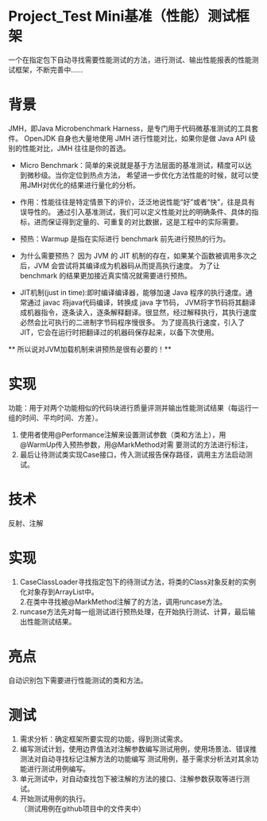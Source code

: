 # Project_Test Mini基准（性能）测试框架 
一个在指定包下自动寻找需要性能测试的方法，进行测试、输出性能报表的性能测试框架，不断完善中……

# 背景
JMH，即Java Microbenchmark Harness，是专门用于代码微基准测试的工具套件。
OpenJDK 自身也大量地使用 JMH 进行性能对比，如果你是做 Java API 级别的性能对比，JMH 往往是你的首选。
- Micro Benchmark：简单的来说就是基于方法层面的基准测试，精度可以达到微秒级。当你定位到热点方法，
希望进一步优化方法性能的时候，就可以使用JMH对优化的结果进行量化的分析。

- 作用：性能往往是特定情景下的评价，泛泛地说性能“好”或者“快”，往是具有误导性的。
通过引入基准测试，我们可以定义性能对比的明确条件、具体的指标，进而保证得到定量的、可重复的对比数据，这是工程中的实际需要。

- 预热：Warmup 是指在实际进行 benchmark 前先进行预热的行为。
- 为什么需要预热？
因为 JVM 的 JIT 机制的存在，如果某个函数被调用多次之后，JVM 会尝试将其编译成为机器码从而提高执行速度。
为了让 benchmark 的结果更加接近真实情况就需要进行预热。

- JIT机制(just in time):即时编译编译器，能够加速 Java 程序的执行速度。通常通过 javac 将java代码编译，转换成 java 字节码，
JVM将字节码将其翻译成机器指令，逐条读入，逐条解释翻译。很显然，经过解释执行，其执行速度必然会比可执行的二进制字节码程序慢很多。
为了提高执行速度，引入了JIT，它会在运行时把翻译过的机器码保存起来，以备下次使用。

** 所以说对JVM加载机制来讲预热是很有必要的！**

# 实现
功能：用于对两个功能相似的代码块进行质量评测并输出性能测试结果（每运行一组的时间、平均时间、方差）。 
1. 使用者使用@Performance注解来设置测试参数（类和方法上），用@WarmUp传入预热参数，用@MarkMethod对需 要测试的方法进行标注，
2. 最后让待测试类实现Case接口，传入测试报告保存路径，调用主方法启动测试。 

# 技术
反射、注解 

# 实现 
1. CaseClassLoader寻找指定包下的待测试方法，将类的Class对象反射的实例化对象存到ArrayList中。        
2.在类中寻找被@MarkMethod注解了的方法，调用runcase方法。        
3. runcase方法先对每一组测试进行预热处理，在开始执行测试、计算，最后输出性能测试结果。 

# 亮点
自动识别包下需要进行性能测试的类和方法。 

# 测试
1. 需求分析：确定框架所要实现的功能，得到测试需求。       
2. 编写测试计划，使用边界值法对注解参数编写测试用例，使用场景法、错误推测法对自动寻找标记注解方法的功能编写 测试用例，基于需求分析法对其余功能进行测试用例编写。       
3. 单元测试中，对自动查找包下被注解的方法的接口、注解参数获取等进行测试。       
4. 开始测试用例的执行。  
（测试用例在github项目中的文件夹中）

